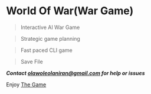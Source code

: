 # World Of War(War Game)
>Interactive AI War Game

>Strategic game planning

>Fast paced CLI game

>Save File

***Contact olawoleolaniran@gmail.com for help or issues***

Enjoy [The Game](World_Of_War.py)
